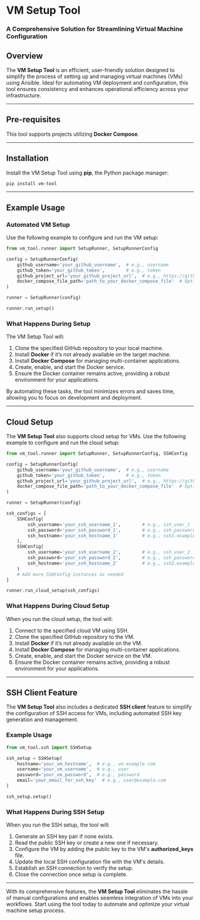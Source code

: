 # **VM Setup Tool**  
### **A Comprehensive Solution for Streamlining Virtual Machine Configuration**

## **Overview**  
The **VM Setup Tool** is an efficient, user-friendly solution designed to simplify the process of setting up and managing virtual machines (VMs) using Ansible. Ideal for automating VM deployment and configuration, this tool ensures consistency and enhances operational efficiency across your infrastructure.

---

## **Pre-requisites**  
This tool supports projects utilizing **Docker Compose**.

---

## **Installation**  
Install the VM Setup Tool using **pip**, the Python package manager:  

```bash
pip install vm-tool
```

---

## **Example Usage**  

### **Automated VM Setup**  
Use the following example to configure and run the VM setup:  

```python
from vm_tool.runner import SetupRunner, SetupRunnerConfig

config = SetupRunnerConfig(
    github_username='your_github_username',  # e.g., username
    github_token='your_github_token',        # e.g., token
    github_project_url='your_github_project_url',  # e.g., https://github.com/username/repo
    docker_compose_file_path='path_to_your_docker_compose_file'  # Optional, defaults to 'docker-compose.yml'
)

runner = SetupRunner(config)

runner.run_setup()
```

### **What Happens During Setup**  
The VM Setup Tool will:  
1. Clone the specified GitHub repository to your local machine.  
2. Install **Docker** if it’s not already available on the target machine.  
3. Install **Docker Compose** for managing multi-container applications.  
4. Create, enable, and start the Docker service.  
5. Ensure the Docker container remains active, providing a robust environment for your applications.  

By automating these tasks, the tool minimizes errors and saves time, allowing you to focus on development and deployment.

---

## **Cloud Setup**  
The **VM Setup Tool** also supports cloud setup for VMs. Use the following example to configure and run the cloud setup:

```python
from vm_tool.runner import SetupRunner, SetupRunnerConfig, SSHConfig

config = SetupRunnerConfig(
    github_username='your_github_username',  # e.g., username
    github_token='your_github_token',        # e.g., token
    github_project_url='your_github_project_url',  # e.g., https://github.com/username/repo
    docker_compose_file_path='path_to_your_docker_compose_file'  # Optional, defaults to 'docker-compose.yml'
)

runner = SetupRunner(config)

ssh_configs = [
    SSHConfig(
        ssh_username='your_ssh_username_1',        # e.g., ssh_user_1
        ssh_password='your_ssh_password_1',        # e.g., ssh_password_1
        ssh_hostname='your_ssh_hostname_1'         # e.g., ssh1.example.com
    ),
    SSHConfig(
        ssh_username='your_ssh_username_2',        # e.g., ssh_user_2
        ssh_password='your_ssh_password_2',        # e.g., ssh_password_2
        ssh_hostname='your_ssh_hostname_2'         # e.g., ssh2.example.com
    )
    # Add more SSHConfig instances as needed
]

runner.run_cloud_setup(ssh_configs)
```

### **What Happens During Cloud Setup**  
When you run the cloud setup, the tool will:  
1. Connect to the specified cloud VM using SSH.  
2. Clone the specified GitHub repository to the VM.  
3. Install **Docker** if it’s not already available on the VM.  
4. Install **Docker Compose** for managing multi-container applications.  
5. Create, enable, and start the Docker service on the VM.  
6. Ensure the Docker container remains active, providing a robust environment for your applications.  

---

## **SSH Client Feature**  
The **VM Setup Tool** also includes a dedicated **SSH client** feature to simplify the configuration of SSH access for VMs, including automated SSH key generation and management.

### **Example Usage**  

```python
from vm_tool.ssh import SSHSetup

ssh_setup = SSHSetup(
    hostname='your_vm_hostname',  # e.g., vm.example.com
    username='your_vm_username',  # e.g., user
    password='your_vm_password',  # e.g., password
    email='your_email_for_ssh_key'  # e.g., user@example.com
)

ssh_setup.setup()
```

### **What Happens During SSH Setup**  
When you run the SSH setup, the tool will:  
1. Generate an SSH key pair if none exists.  
2. Read the public SSH key or create a new one if necessary.  
3. Configure the VM by adding the public key to the VM's **authorized_keys** file.  
4. Update the local SSH configuration file with the VM's details.  
5. Establish an SSH connection to verify the setup.  
6. Close the connection once setup is complete.  

---

With its comprehensive features, the **VM Setup Tool** eliminates the hassle of manual configurations and enables seamless integration of VMs into your workflows. Start using the tool today to automate and optimize your virtual machine setup process.